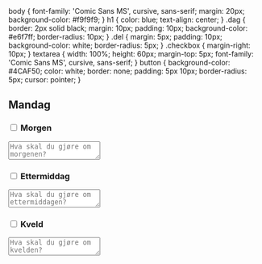 <!DOCTYPE html>
<html>
<head>
body {
font-family: 'Comic Sans MS', cursive, sans-serif;
margin: 20px;
background-color: #f9f9f9;
}
h1 {
color: blue;
text-align: center;
}
.dag {
border: 2px solid black;
margin: 10px;
padding: 10px;
background-color: #e6f7ff;
border-radius: 10px;
}
.del {
margin: 5px;
padding: 10px;
background-color: white;
border-radius: 5px;
}
.checkbox {
margin-right: 10px;
}
textarea {
width: 100%;
height: 60px;
margin-top: 5px;
font-family: 'Comic Sans MS', cursive, sans-serif;
}
button {
background-color: #4CAF50;
color: white;
border: none;
padding: 5px 10px;
border-radius: 5px;
cursor: pointer;
}
</style>
<body>

<div class="dag" id="mandag">
<h2>Mandag</h2>
<div class="del">
<h3><input type="checkbox" class="checkbox" id="mandag-morgen-check"> Morgen </h3>
<textarea id="mandag-morgen-text" placeholder="Hva skal du gjøre om morgenen?"></textarea>
</div>
<div class="del">
<h3><input type="checkbox" class="checkbox" id="mandag-ettermiddag-check"> Ettermiddag </h3>
<textarea id="mandag-ettermiddag-text" placeholder="Hva skal du gjøre om ettermiddagen?"></textarea>
</div>
<div class="del">
<h3><input type="checkbox" class="checkbox" id="mandag-kveld-check"> Kveld </h3>
<textarea id="mandag-kveld-text" placeholder="Hva skal du gjøre om kvelden?"></textarea>
</div>
</div>


<script>
// Lagrer data når noe endres
document.querySelectorAll("textarea, input[type='checkbox']").forEach(element => {
element.addEventListener("input", saveData);
});

// Lagrer alt i Local Storage
function saveData() {
const allData = {};
document.querySelectorAll("textarea, input[type='checkbox']").forEach(element => {
if (element.type === "checkbox") {
allData[element.id] = element.checked;
} else {
allData[element.id] = element.value;
}
});
console.log("Saving data:", allData);
localStorage.setItem("ukedagsplan", JSON.stringify(allData));
}

// Laster inn lagret data
function loadData() {
const savedData = localStorage.getItem("ukedagsplan");
console.log("Loading data:", savedData);
if (savedData) {
const allData = JSON.parse(savedData);
Object.keys(allData).forEach(id => {
const element = document.getElementById(id);
if (element) {
if (element.type === "checkbox") {
element.checked = allData[id];
} else {
element.value = allData[id];
}
console.log("Loaded data for:", id, allData[id]);
}
});
}
}

// Last inn data når siden åpnes
window.onload = loadData;
</script>
</body>
</html>

